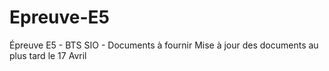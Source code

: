 # Epreuve-E5
Épreuve E5 - BTS SIO - Documents à fournir
Mise à jour des documents au plus tard le 17 Avril
